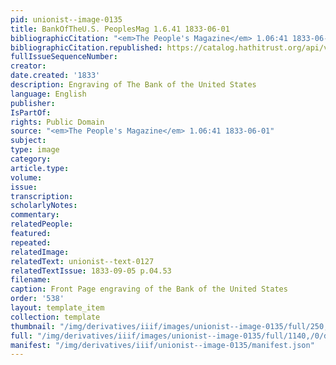 ```yaml
---
pid: unionist--image-0135
title: BankOfTheU.S. PeoplesMag 1.6.41 1833-06-01
bibliographicCitation: "<em>The People's Magazine</em> 1.06:41 1833-06-01"
bibliographicCitation.republished: https://catalog.hathitrust.org/api/volumes/oclc/6497679.html
fullIssueSequenceNumber: 
creator: 
date.created: '1833'
description: Engraving of The Bank of the United States
language: English
publisher: 
IsPartOf: 
rights: Public Domain
source: "<em>The People's Magazine</em> 1.06:41 1833-06-01"
subject: 
type: image
category: 
article.type: 
volume: 
issue: 
transcription: 
scholarlyNotes: 
commentary: 
relatedPeople: 
featured: 
repeated: 
relatedImage: 
relatedText: unionist--text-0127
relatedTextIssue: 1833-09-05 p.04.53
filename: 
caption: Front Page engraving of the Bank of the United States
order: '538'
layout: template_item
collection: template
thumbnail: "/img/derivatives/iiif/images/unionist--image-0135/full/250,/0/default.jpg"
full: "/img/derivatives/iiif/images/unionist--image-0135/full/1140,/0/default.jpg"
manifest: "/img/derivatives/iiif/unionist--image-0135/manifest.json"
---
```

